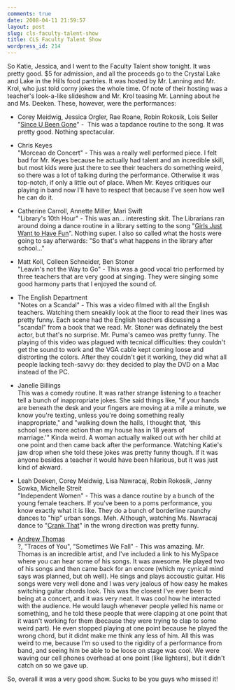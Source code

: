 ```yaml
---
comments: true
date: 2008-04-11 21:59:57
layout: post
slug: cls-faculty-talent-show
title: CLS Faculty Talent Show
wordpress_id: 214
---
```


So Katie, Jessica, and I went to the Faculty Talent show tonight. It was pretty good. $5 for admission, and all the proceeds go to the Crystal Lake and Lake in the Hills food pantries. It was hosted by Mr. Lanning and Mr. Krol, who just told corny jokes the whole time. Of note of their hosting was a teacher's look-a-like slideshow and Mr. Krol teasing Mr. Lanning about he and Ms. Deeken. These, however, were the performances: 




  * Corey Meidwig, Jessica Orgler, Rae Roane, Robin Rokosik, Lois Seiler  
"[Since U Been Gone](http://en.wikipedia.org/wiki/Since_U_Been_Gone)" -  This was a tapdance routine to the song. It was pretty good. Nothing spectacular. 

  * Chris Keyes  
"Morceao de Concert" - This was a really well performed piece. I felt bad for Mr. Keyes because he actually had talent and an incredible skill, but most kids were just there to see their teachers do something weird, so there was a lot of talking during the performance. Otherwise it was top-notch, if only a little out of place. When Mr. Keyes critiques our playing in band now I'll have to respect that because I've seen how well he can do it. 

  * Catherine Carroll, Annette Miller, Mari Swift  
"Library's 10th Hour" - This was an... interesting skit. The Librarians ran around doing a dance routine in a library setting to the song "[Girls Just Want to Have Fun](http://en.wikipedia.org/wiki/Girls_Just_Want_to_Have_Fun)". Nothing super. I also so called what the hosts were going to say afterwards: "So that's what happens in the library after school..." 

  * Matt Koll, Colleen Schneider, Ben Stoner  
"Leavin's not the Way to Go" - This was a good vocal trio performed by three teachers that are very good at singing. They were singing some good harmony parts that I enjoyed the sound of. 

  * The English Department  
"Notes on a Scandal" - This was a video filmed with all the English teachers. Watching them sneakily look at the floor to read their lines was pretty funny. Each scene had the English teachers discussing a "scandal" from a book that we read. Mr. Stoner was definately the best actor, but that's no surprise. Mr. Puma's cameo was pretty funny. The playing of this video was plagued with tecnical difficulties: they couldn't get the sound to work and the VGA cable kept coming loose and distrorting the colors. After they couldn't get it working, they did what all people lacking tech-savvy do: they decided to play the DVD on a Mac instead of the PC. 

  * Janelle Billings  
This was a comedy routine. It was rather strange listening to a teacher tell a bunch of inappropriate jokes. She said things like, "if your hands are beneath the desk and your fingers are moving at a mile a minute, we know you're texting, unless you're doing something really inappropriate," and "walking down the halls, I thought that, 'this school sees more action than my house has in 18 years of marriage.'" Kinda weird. A woman actually walked out with her child at one point and then came back after the performance. Watching Katie's jaw drop when she told these jokes was pretty funny though. If it was anyone besides a teacher it would have been hilarious, but it was just kind of akward. 

  * Leah Deeken, Corey Meidwig, Lisa Nawracaj, Robin Rokosik, Jenny Sowka, Michelle Streit  
"Independent Women" - This was a dance routine by a bunch of the young female teachers. If you've been to a poms performance, you know exactly what it is like. They do a bunch of borderline raunchy dances to "hip" urban songs. Meh. Although, watching Ms. Nawracaj dance to "[Crank That](http://en.wikipedia.org/wiki/Crank_That_(Soulja_Boy))" in the wrong direction was pretty funny. 

  * [Andrew Thomas](http://www.myspace.com/andrewthomasmusic)  
?, "Traces of You", "Sometimes We Fall" - This was amazing. Mr. Thomas is an incredible artist, and I've included a link to his MySpace where you can hear some of his songs. It was awesome. He played two of his songs and then came back for an encore (which my cynical mind says was planned, but oh well). He sings and plays accoustic guitar. His songs were very well done and I was very jealous of how easy he makes switching guitar chords look. This was the closest I've ever been to being at a concert, and it was very neat. It was cool how he interacted with the audience. He would laugh whenever people yelled his name or something, and he told these people that were clapping at one point that it wasn't working for them (because they were trying to clap to some weird part). He even stopped playing at one point because he played the wrong chord, but it didnt make me think any less of him. All this was weird to me, because I'm so used to the rigidity of a performance from band, and seeing him be able to be loose on stage was cool. We were waving our cell phones overhead at one point (like lighters), but it didn't catch on so we gave up.


So, overall it was a very good show. Sucks to be you guys who missed it!
